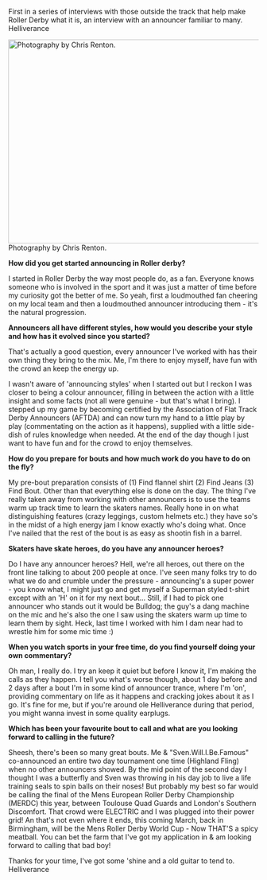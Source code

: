<html><body><p>First in a series of interviews with those outside the track that help make Roller Derby what it is, an interview with an announcer familiar to many. Helliverance

<a href="http://www.scottishrollerderbyblog.com/2013/10/hell-strut-2.jpg"><img src="http://www.scottishrollerderbyblog.com/2013/10/hell-strut-2.jpg" alt="Photography by Chris Renton." width="614" height="410" class="size-full wp-image-2963"></a> Photography by Chris Renton.


<strong>How did you get started announcing in Roller derby?</strong>

I started in Roller Derby the way most people do, as a fan. Everyone knows someone who is involved in the sport and it was just a matter of time before my curiosity got the better of me. So yeah, first a loudmouthed fan cheering on my local team and then a loudmouthed announcer introducing them - it's the natural progression.

<strong>Announcers all have different styles, how would you describe your style and how has it evolved since you started?</strong>

That's actually a good question, every announcer I've worked with has their own thing they bring to the mix. Me, I'm there to enjoy myself, have fun with the crowd an keep the energy up. 

I wasn't aware of 'announcing styles' when I started out but I reckon I was closer to being a colour announcer, filling in between the action with a little insight and some facts (not all were genuine - but that's what I bring). 
I stepped up my game by becoming certified by the Association of Flat Track Derby Announcers (AFTDA) and can now turn my hand to a little play by play (commentating on the action as it happens), supplied with a little side-dish of rules knowledge when needed. At the end of the day though I just want to have fun and for the crowd to enjoy themselves.

<strong>How do you prepare for bouts and how much work do you have to do on the fly?</strong>

My pre-bout preparation consists of (1) Find flannel shirt (2) Find Jeans (3) Find Bout.
Other than that everything else is done on the day. The thing I've really taken away from working with other announcers is to use the teams warm up track time to learn the skaters names. Really hone in on what distinguishing features (crazy leggings, custom helmets etc.) they have so's in the midst of a high energy jam I know exactly who's doing what. Once I've nailed that the rest of the bout is as easy as shootin fish in a barrel.

<strong>Skaters have skate heroes, do you have any announcer heroes?</strong>

Do I have any announcer heroes? Hell, we're all heroes, out there on the front line talking to about 200 people at once. I've seen many folks try to do what we do and crumble under the pressure - announcing's a super power - you know what, I might just go and get myself a Superman styled t-shirt except with an 'H' on it for my next bout...
Still, if I had to pick one announcer who stands out it would be Bulldog; the guy's a dang machine on the mic and he's also the one I saw using the skaters warm up time to learn them by sight. Heck, last time I worked with him I dam near had to wrestle him for some mic time :)

<strong>When you watch sports in your free time, do you find yourself doing your own commentary?</strong>

Oh man, I really do. I try an keep it quiet but before I know it, I'm making the calls as they happen. I tell you what's worse though, about 1 day before and 2 days after a bout I'm in some kind of announcer trance, where I'm 'on', providing commentary on life as it happens and cracking jokes about it as I go. It's fine for me, but if you're around ole Helliverance during that period, you might wanna invest in some quality earplugs.

<strong>Which has been your favourite bout to call and what are you looking forward to calling in the future?</strong>

Sheesh, there's been so many great bouts. Me &amp; "Sven.Will.I.Be.Famous" co-announced an entire two day tournament one time (Highland Fling) when no other announcers showed. By the mid point of the second day I thought I was a butterfly and Sven was throwing in his day job to live a life training seals to spin balls on their noses!
But probably my best so far would be calling the final of the Mens European Roller Derby Championship (MERDC) this year, between Toulouse Quad Guards and London's Southern Discomfort. That crowd were ELECTRIC and I was plugged into their power grid!
An that's not even where it ends, this coming March, back in Birmingham, will be the Mens Roller Derby World Cup - Now THAT'S a spicy meatball. You can bet the farm that I've got my application in &amp; am looking forward to calling that bad boy!

Thanks for your time, I've got some 'shine and a old guitar to tend to.
Helliverance</p></body></html>
